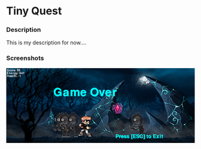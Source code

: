 <h1>Tiny Quest</h1>

<h3>Description</h3>

<p>
    This is my description for now....
</p>
    
<h3>Screenshots</h3>
<img src=https://github.com/cbalk6608/Tiny-Quest/blob/master/Tiny%20Quest/Game%20Over.PNG width="1000px">
